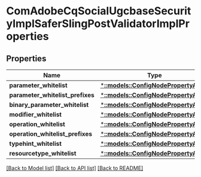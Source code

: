 # ComAdobeCqSocialUgcbaseSecurityImplSaferSlingPostValidatorImplProperties

## Properties
Name | Type | Description | Notes
------------ | ------------- | ------------- | -------------
**parameter_whitelist** | [***::models::ConfigNodePropertyArray**](configNodePropertyArray.md) |  | [optional] 
**parameter_whitelist_prefixes** | [***::models::ConfigNodePropertyArray**](configNodePropertyArray.md) |  | [optional] 
**binary_parameter_whitelist** | [***::models::ConfigNodePropertyArray**](configNodePropertyArray.md) |  | [optional] 
**modifier_whitelist** | [***::models::ConfigNodePropertyArray**](configNodePropertyArray.md) |  | [optional] 
**operation_whitelist** | [***::models::ConfigNodePropertyArray**](configNodePropertyArray.md) |  | [optional] 
**operation_whitelist_prefixes** | [***::models::ConfigNodePropertyArray**](configNodePropertyArray.md) |  | [optional] 
**typehint_whitelist** | [***::models::ConfigNodePropertyArray**](configNodePropertyArray.md) |  | [optional] 
**resourcetype_whitelist** | [***::models::ConfigNodePropertyArray**](configNodePropertyArray.md) |  | [optional] 

[[Back to Model list]](../README.md#documentation-for-models) [[Back to API list]](../README.md#documentation-for-api-endpoints) [[Back to README]](../README.md)


